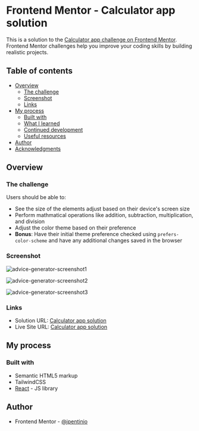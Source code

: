 # Frontend Mentor - Calculator app solution

This is a solution to the [Calculator app challenge on Frontend Mentor](https://www.frontendmentor.io/challenges/calculator-app-9lteq5N29). Frontend Mentor challenges help you improve your coding skills by building realistic projects. 

## Table of contents

- [Overview](#overview)
  - [The challenge](#the-challenge)
  - [Screenshot](#screenshot)
  - [Links](#links)
- [My process](#my-process)
  - [Built with](#built-with)
  - [What I learned](#what-i-learned)
  - [Continued development](#continued-development)
  - [Useful resources](#useful-resources)
- [Author](#author)
- [Acknowledgments](#acknowledgments)

## Overview

### The challenge

Users should be able to:

- See the size of the elements adjust based on their device's screen size
- Perform mathmatical operations like addition, subtraction, multiplication, and division
- Adjust the color theme based on their preference
- **Bonus**: Have their initial theme preference checked using `prefers-color-scheme` and have any additional changes saved in the browser

### Screenshot

![advice-generator-screenshot1](./public/advice-generator-screenshot1.png)

![advice-generator-screenshot2](./public/advice-generator-screenshot2.png)

![advice-generator-screenshot3](./public/advice-generator-screenshot3.png)


### Links

- Solution URL: [Calculator app solution](https://your-solution-url.com)
- Live Site URL: [Calculator app solution](https://advice-generator-app-six-blond.vercel.app/)

## My process

### Built with

- Semantic HTML5 markup
- TailwindCSS
- [React](https://reactjs.org/) - JS library

## Author

- Frontend Mentor - [@jpentinio](https://www.frontendmentor.io/profile/jpentinio)